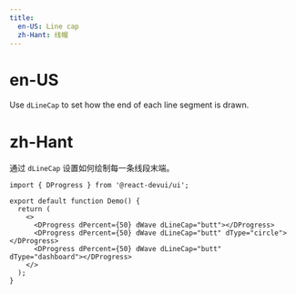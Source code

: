 ```yaml
---
title:
  en-US: Line cap
  zh-Hant: 线帽
---
```


# en-US

Use `dLineCap` to set how the end of each line segment is drawn.

# zh-Hant

通过 `dLineCap` 设置如何绘制每一条线段末端。

```tsx
import { DProgress } from '@react-devui/ui';

export default function Demo() {
  return (
    <>
      <DProgress dPercent={50} dWave dLineCap="butt"></DProgress>
      <DProgress dPercent={50} dWave dLineCap="butt" dType="circle"></DProgress>
      <DProgress dPercent={50} dWave dLineCap="butt" dType="dashboard"></DProgress>
    </>
  );
}
```
